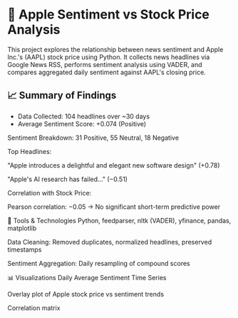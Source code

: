 # 📰 Apple Sentiment vs Stock Price Analysis
This project explores the relationship between news sentiment and Apple Inc.'s (AAPL) stock price using Python. It collects news headlines via Google News RSS, performs sentiment analysis using VADER, and compares aggregated daily sentiment against AAPL's closing price.

## 📈 Summary of Findings
- Data Collected: 104 headlines over ~30 days
- Average Sentiment Score: +0.074 (Positive)

Sentiment Breakdown: 31 Positive, 55 Neutral, 18 Negative

Top Headlines:

"Apple introduces a delightful and elegant new software design" (+0.78)

"Apple's AI research has failed..." (−0.51)

Correlation with Stock Price:

Pearson correlation: −0.05 → No significant short-term predictive power

🔧 Tools & Technologies
Python, feedparser, nltk (VADER), yfinance, pandas, matplotlib

Data Cleaning: Removed duplicates, normalized headlines, preserved timestamps

Sentiment Aggregation: Daily resampling of compound scores

📊 Visualizations
Daily Average Sentiment Time Series

Overlay plot of Apple stock price vs sentiment trends

Correlation matrix
